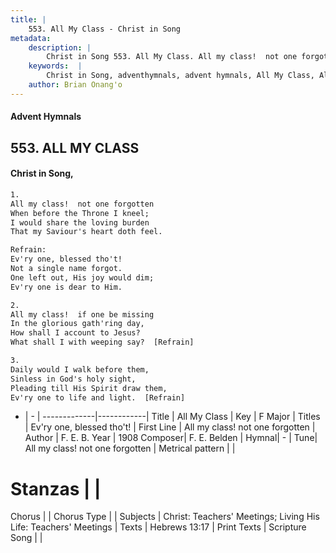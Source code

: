 ```yaml
---
title: |
    553. All My Class - Christ in Song
metadata:
    description: |
        Christ in Song 553. All My Class. All my class!  not one forgotten When before the Throne I kneel; I would share the loving burden That my Saviour's heart doth feel. 
    keywords:  |
        Christ in Song, adventhymnals, advent hymnals, All My Class, All my class!  not one forgotten. Ev'ry one, blessed tho't!
    author: Brian Onang'o
---
```


#### Advent Hymnals
## 553. ALL MY CLASS
####  Christ in Song,

```txt
1.
All my class!  not one forgotten
When before the Throne I kneel;
I would share the loving burden
That my Saviour's heart doth feel.

Refrain:
Ev'ry one, blessed tho't!
Not a single name forgot.
One left out, His joy would dim;
Ev'ry one is dear to Him.

2.
All my class!  if one be missing
In the glorious gath'ring day,
How shall I account to Jesus?
What shall I with weeping say?  [Refrain]

3.
Daily would I walk before them,
Sinless in God's holy sight,
Pleading till His Spirit draw them,
Ev'ry one to life and light.  [Refrain]

```

- |   -  |
-------------|------------|
Title | All My Class |
Key | F Major |
Titles | Ev'ry one, blessed tho't! |
First Line | All my class!  not one forgotten |
Author | F. E. B.
Year | 1908
Composer| F. E. Belden |
Hymnal|  - |
Tune| All my class!  not one forgotten |
Metrical pattern | |
# Stanzas |  |
Chorus |  |
Chorus Type |  |
Subjects | Christ: Teachers' Meetings; Living His Life: Teachers' Meetings |
Texts | Hebrews 13:17 |
Print Texts | 
Scripture Song |  |
    
